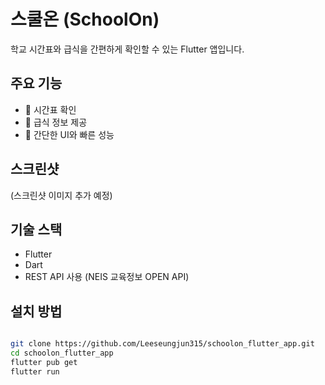 # 스쿨온 (SchoolOn)

학교 시간표와 급식을 간편하게 확인할 수 있는 Flutter 앱입니다.

## 주요 기능
- 📅 시간표 확인
- 🍱 급식 정보 제공
- 🧭 간단한 UI와 빠른 성능

## 스크린샷
(스크린샷 이미지 추가 예정)

## 기술 스택
- Flutter
- Dart
- REST API 사용 (NEIS 교육정보 OPEN API)

## 설치 방법
```bash

git clone https://github.com/Leeseungjun315/schoolon_flutter_app.git
cd schoolon_flutter_app
flutter pub get
flutter run
